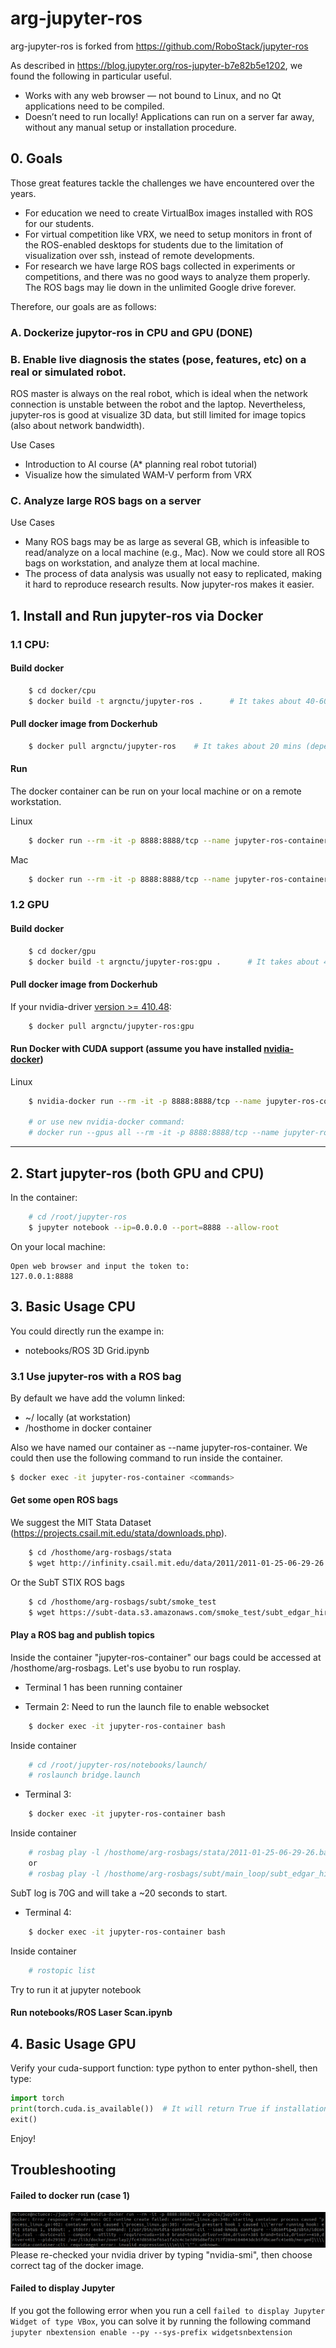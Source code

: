 # arg-jupyter-ros
arg-jupyter-ros is forked from https://github.com/RoboStack/jupyter-ros

As described in https://blog.jupyter.org/ros-jupyter-b7e82b5e1202, we found the following in particular useful.
* Works with any web browser — not bound to Linux, and no Qt applications need to be compiled.
* Doesn’t need to run locally! Applications can run on a server far away, without any manual setup or installation procedure.

## 0. Goals

Those great features tackle the challenges we have encountered over the years.
* For education we need to create VirtualBox images installed with ROS for our students. 
* For virtual competition like VRX, we need to setup monitors in front of the ROS-enabled desktops for students due to the limitation of visualization over ssh, instead of remote developments.
* For research we have large ROS bags collected in experiments or competitions, and there was no good ways to analyze them properly. The ROS bags may lie down in the unlimited Google drive forever.

Therefore, our goals are as follows:

### A. Dockerize jupytor-ros in CPU and GPU (DONE)

### B. Enable live diagnosis the states (pose, features, etc) on a real or simulated robot.

ROS master is always on the real robot, which is ideal when the network connection is unstable between the robot and the laptop. Nevertheless, jupyter-ros is good at visualize 3D data, but still limited for image topics (also about network bandwidth).

Use Cases
* Introduction to AI course (A* planning real robot tutorial)
* Visualize how the simulated WAM-V perform from VRX

### C. Analyze large ROS bags on a server

Use Cases
* Many ROS bags may be as large as several GB, which is infeasible to read/analyze on a local machine (e.g., Mac). Now we could store all ROS bags on workstation, and analyze them at local machine.
* The process of data analysis was usually not easy to replicated, making it hard to reproduce research results. Now jupyter-ros makes it easier.

## 1. Install and Run jupyter-ros via Docker

### 1.1 CPU:

#### Build docker 

```bash
    $ cd docker/cpu
    $ docker build -t argnctu/jupyter-ros .      # It takes about 40-60 mins
``` 

#### Pull docker image from Dockerhub 
```bash
    $ docker pull argnctu/jupyter-ros    # It takes about 20 mins (depend on you network bandwith)
``` 

#### Run
The docker container can be run on your local machine or on a remote workstation.

Linux
```bash
    $ docker run --rm -it -p 8888:8888/tcp --name jupyter-ros-container -v /home/[username]:/hosthome argnctu/jupyter-ros
```

Mac
```bash
    $ docker run --rm -it -p 8888:8888/tcp --name jupyter-ros-container -v /Users/[username]:/hosthome argnctu/jupyter-ros
```

### 1.2 GPU

#### Build docker 

```bash
    $ cd docker/gpu
    $ docker build -t argnctu/jupyter-ros:gpu .      # It takes about 40-60 mins
``` 

#### Pull docker image from Dockerhub 

If your nvidia-driver [version >= 410.48](https://docs.nvidia.com/deploy/cuda-compatibility/index.html#binary-compatibility__table-toolkit-driver):
```bash
    $ docker pull argnctu/jupyter-ros:gpu
```

#### Run Docker with CUDA support (assume you have installed [nvidia-docker](https://github.com/NVIDIA/nvidia-docker))

Linux
```bash
    $ nvidia-docker run --rm -it -p 8888:8888/tcp --name jupyter-ros-container -v /home/[username]:/hosthome argnctu/jupyter-ros:gpu
    
    # or use new nvidia-docker command:
    # docker run --gpus all --rm -it -p 8888:8888/tcp --name jupyter-ros-container -v /home/[username]:/hosthome argnctu/jupyter-ros:gpu
```

---
## 2. Start jupyter-ros (both GPU and CPU)
In the container:

```bash
    # cd /root/jupyter-ros
    $ jupyter notebook --ip=0.0.0.0 --port=8888 --allow-root
```
On your local machine:

    Open web browser and input the token to: 
    127.0.0.1:8888

## 3. Basic Usage CPU

You could directly run the exampe in:
* notebooks/ROS 3D Grid.ipynb 

### 3.1 Use jupyter-ros with a ROS bag

By default we have add the volumn linked:
* ~/ locally (at workstation)
* /hosthome in docker container

Also we have named our container as --name jupyter-ros-container. We could then use the following command to run inside the container. 
```bash
$ docker exec -it jupyter-ros-container <commands>
```

#### Get some open ROS bags

We suggest the MIT Stata Dataset (https://projects.csail.mit.edu/stata/downloads.php).

```bash
    $ cd /hosthome/arg-rosbags/stata
    $ wget http://infinity.csail.mit.edu/data/2011/2011-01-25-06-29-26.bag
```

Or the SubT STIX ROS bags
```bash
    $ cd /hosthome/arg-rosbags/subt/smoke_test
    $ wget https://subt-data.s3.amazonaws.com/smoke_test/subt_edgar_hires_2019-04-12-15-52-44.bag
```

#### Play a ROS bag and publish topics

Inside the container "jupyter-ros-container" our bags could be accessed at /hosthome/arg-rosbags.
Let's use byobu to run rosplay.

* Terminal 1 has been running container

* Termain 2:
Need to run the launch file to enable websocket
```bash
    $ docker exec -it jupyter-ros-container bash
```
Inside container
```bash
    # cd /root/jupyter-ros/notebooks/launch/
    # roslaunch bridge.launch
```

* Terminal 3:
```bash
    $ docker exec -it jupyter-ros-container bash
```
Inside container
```bash
    # rosbag play -l /hosthome/arg-rosbags/stata/2011-01-25-06-29-26.bag
    or
    # rosbag play -l /hosthome/arg-rosbags/subt/main_loop/subt_edgar_hires_2019-04-11-13-31-25.bag
```
SubT log is 70G and will take a ~20 seconds to start.

* Terminal 4:
```bash
    $ docker exec -it jupyter-ros-container bash
```
Inside container
```bash
    # rostopic list 
```

Try to run it at jupyter notebook


#### Run notebooks/ROS Laser Scan.ipynb


## 4. Basic Usage GPU

Verify your cuda-support function: type python to enter python-shell, then type:
```python
import torch
print(torch.cuda.is_available())  # It will return True if installation is successful
exit()
```

Enjoy!

## Troubleshooting

#### Failed to docker run  (case 1)
![docker run failed](figures/docker_run_failed_cuda.png)
Please re-checked your nvidia driver by typing "nvidia-smi", then choose correct tag of the docker image.


#### Failed to display Jupyter
If you got the following error when you run a cell ```failed to display Jupyter Widget of type VBox```, 
you can solve it by running the following command ```jupyter nbextension enable --py --sys-prefix widgetsnbextension```
